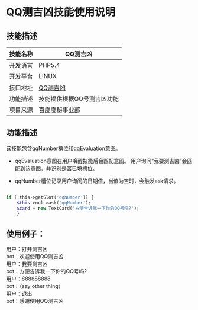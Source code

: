 # QQ测吉凶技能使用说明
## 技能描述 

|技能名称     |  QQ测吉凶   |
|------------|---------------|
|开发语言     |        PHP5.4 |
|开发平台     |        LINUX  |
|接口地址     |  [QQ测吉凶](http://japi.juhe.cn/qqevaluate/qq)  |
|功能描述     |技能提供根据QQ号测吉凶功能  |
|项目来源     |  百度度秘事业部 |

## 功能描述
该技能包含qqNumber槽位和qqEvaluation意图。

* qqEvaluation意图在用户唤醒技能后会匹配意图。
  用户询问“我要测吉凶”会匹配到该意图，并识别是否已填槽位。

* qqNumber槽位记录用户询问的日期值，当值为空时，会触发ask请求。

```php

if (!this->getSlot('qqNumber')) {
    $this->nul->ask('qqNumber');
    $card = new TextCard('方便告诉我一下你的QQ号吗?');
    }

```    

## 使用例子：

用户：打开测吉凶    
bot：欢迎使用QQ测吉凶     
用户：我要测吉凶    
bot：方便告诉我一下你的QQ号吗?    
用户：888888888     
bot：（say other thing）     
用户：退出       
bot：感谢使用QQ测吉凶      





